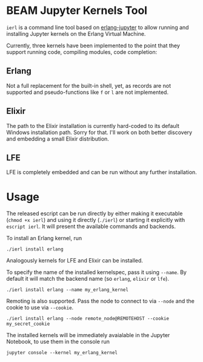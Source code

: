 # BEAM Jupyter Kernels Tool

`ierl` is a command line tool based on [erlang-jupyter](https://github.com/filmor/erlang-jupyter) to allow running and installing
Jupyter kernels on the Erlang Virtual Machine.

Currently, three kernels have been implemented to the point that they support running code, compiling modules, code completion:

## Erlang

Not a full replacement for the built-in shell, yet, as records are not supported and pseudo-functions like `f` or `l` are not implemented.

## Elixir

The path to the Elixir installation is currently hard-coded to its default Windows installation path. Sorry for that. I'll work on
both better discovery and embedding a small Elixir distribution.

## LFE

LFE is completely embedded and can be run without any further installation.


# Usage

The released escript can be run directly by either making it executable (`chmod +x ierl`) and using it directly (`./ierl`) or starting
it explicitly with `escript ierl`. It will present the available commands and backends.

To install an Erlang kernel, run

    ./ierl install erlang

Analogously kernels for LFE and Elixir can be installed.

To specify the name of the installed kernelspec, pass it using `--name`. By default it will match the backend name (so `erlang`,
`elixir` or `lfe`).

    ./ierl install erlang --name my_erlang_kernel
    
Remoting is also supported. Pass the node to connect to via `--node` and the cookie to use via `--cookie`.

    ./ierl install erlang --node remote_node@REMOTEHOST --cookie my_secret_cookie

The installed kernels will be immediately avaialable in the Jupyter Notebook, to use them in the console run

    jupyter console --kernel my_erlang_kernel
